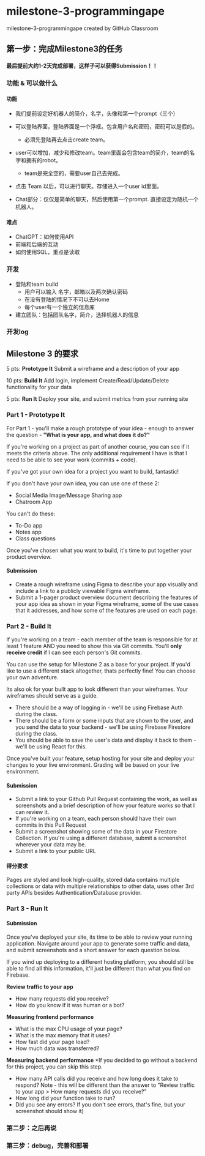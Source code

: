 # milestone-3-programmingape
milestone-3-programmingape created by GitHub Classroom

## 第一步：完成Milestone3的任务

#### 最后提前大约1-2天完成部署，这样子可以获得Submission！！

### 功能 & 可以做什么
#### 功能

- 我们提前设定好机器人的简介，名字，头像和第一个prompt（三个）
- 可以登陆界面，登陆界面是一个浮框。包含用户名和密码，密码可以是假的。
  - 必须先登陆再去点击create team。

- user可以增加，减少和修改team。team里面会包含team的简介，team的名字和拥有的robot。
  - team是完全空的，需要user自己去完成。

- 点击 Team 以后，可以进行聊天。存储进入一个user id里面。

- Chat部分：仅仅是简单的聊天，然后使用第一个prompt. 直接设定为随机一个机器人。

#### 难点

- ChatGPT：如何使用API
- 前端和后端的互动
- 如何使用SQL，重点是读取

### 开发

- 登陆和team build
  - 用户可以输入 名字，邮箱以及两次确认密码
  - 在没有登陆的情况下不可以去Home
  - 每个user有一个独立的信息库
- 建立团队：包括团队名字，简介，选择机器人的信息

### 开发log


## Milestone 3 的要求

5 pts: **Prototype It** Submit a wireframe and a description of your app

10 pts: **Build It** Add login, implement Create/Read/Update/Delete functionality for your data

5 pts: **Run It** Deploy your site, and submit metrics from your running site

### Part 1 - Prototype It

For Part 1 - you'll make a rough prototype of your idea - enough to answer the question - **"What is your app, and what does it do?"**

If you're working on a project as part of another course, you can see if it meets the criteria above. The only additional requirement I have is that I need to be able to see your work (commits + code).

If you've got your own idea for a project you want to build, fantastic!

If you don't have your own idea, you can use one of these 2:

- Social Media Image/Message Sharing app
- Chatroom App

You can't do these:

- To-Do app
- Notes app
- Class questions

Once you've chosen what you want to build, it's time to put together your product overview.

#### Submission

- Create a rough wireframe using Figma to describe your app visually and include a link to a publicly viewable Figma wireframe.
- Submit a 1-pager product overview document describing the features of your app idea as shown in your Figma wireframe, some of the use cases that it addresses, and how some of the features are used on each page.

### Part 2 - Build It

If you're working on a team - each member of the team is responsible for at least 1 feature AND you need to show this via Git commits. You'll **only receive credit** if I can see each person's Git commits.

You can use the setup for Milestone 2 as a base for your project. If you'd like to use a different stack altogether, thats perfectly fine! You can choose your own adventure.

Its also ok for your built app to look different than your wireframes. Your wireframes should serve as a guide.

- There should be a way of logging in - we'll be using Firebase Auth during the class.
- There should be a form or some inputs that are shown to the user, and you send the data to your backend - we'll be using Firebase Firestore during the class.
- You should be able to save the user's data and display it back to them - we'll be using React for this.

Once you've built your feature, setup hosting for your site and deploy your changes to your live environment. Grading will be based on your live environment.

#### Submission

- Submit a link to your Github Pull Request containing the work, as well as screenshots and a brief description of how your feature works so that I can review it.
- If you're working on a team, each person should have their own commits in this Pull Request
- Submit a screenshot showing some of the data in your Firestore Collection. If you're using a different database, submit a screenshot wherever your data may be.
- Submit a link to your public URL

#### 得分要求

Pages are styled and look high-quality, stored data contains multiple collections or data with multiple relationships to other data, uses other 3rd party APIs besides Authentication/Database provider.

### Part 3 - Run It

#### Submission

Once you've deployed your site, its time to be able to review your running application. Navigate around your app to generate some traffic and data, and submit screenshots and a short answer for each question below.

If you wind up deploying to a different hosting platform, you should still be able to find all this information, it'll just be different than what you find on Firebase.

**Review traffic to your app**

- How many requests did you receive?
- How do you know if it was human or a bot?

**Measuring frontend performance**

- What is the max CPU usage of your page?
- What is the max memory that it uses?
- How fast did your page load?
- How much data was transferred?

**Measuring backend performance** 
*If you decided to go without a backend for this project, you can skip this step.

- How many API calls did you receive and how long does it take to respond? Note - this will be different than the answer to "Review traffic to your app > How many requests did you receive?"
- How long did your function take to run?
- Did you see any errors? If you don't see errors, that's fine, but your screenshot should show it)

### 第二步：之后再说

### 第三步：debug，完善和部署

